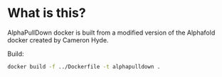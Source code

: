 # What is this?

AlphaPullDown docker is built from a modified version of the Alphafold docker created by Cameron Hyde.

Build:

```sh
docker build -f ../Dockerfile -t alphapulldown .
```
